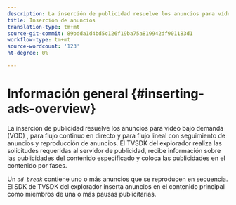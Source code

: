 ```yaml
---
description: La inserción de publicidad resuelve los anuncios para vídeo bajo demanda (VOD) , para flujo continuo en directo y para flujo lineal con seguimiento de anuncios y reproducción de anuncios. El TVSDK del explorador realiza las solicitudes requeridas al servidor de publicidad, recibe información sobre las publicidades del contenido especificado y coloca las publicidades en el contenido por fases.
title: Inserción de anuncios
translation-type: tm+mt
source-git-commit: 89bdda1d4bd5c126f19ba75a819942df901183d1
workflow-type: tm+mt
source-wordcount: '123'
ht-degree: 0%

---
```



# Información general {#inserting-ads-overview}

La inserción de publicidad resuelve los anuncios para vídeo bajo demanda (VOD) , para flujo continuo en directo y para flujo lineal con seguimiento de anuncios y reproducción de anuncios. El TVSDK del explorador realiza las solicitudes requeridas al servidor de publicidad, recibe información sobre las publicidades del contenido especificado y coloca las publicidades en el contenido por fases.

Un *`ad break`* contiene uno o más anuncios que se reproducen en secuencia. El SDK de TVSDK del explorador inserta anuncios en el contenido principal como miembros de una o más pausas publicitarias.
